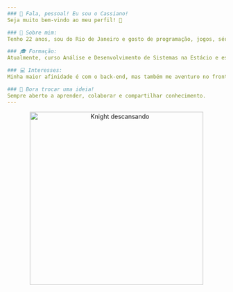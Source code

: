 ```yaml
---
### 👋 Fala, pessoal! Eu sou o Cassiano!
Seja muito bem-vindo ao meu perfil! 🚀

### 📌 Sobre mim:
Tenho 22 anos, sou do Rio de Janeiro e gosto de programação, jogos, séries e música. Estou sempre buscando conhecer e aprender mais esse universo da tecnologia tão fascinante (e estressante! XD).

### 🎓 Formação:
Atualmente, curso Análise e Desenvolvimento de Sistemas na Estácio e estou me aprofundando em Python.

### 💻 Interesses:
Minha maior afinidade é com o back-end, mas também me aventuro no front-end. Além disso, sou fã de jogos com histórias envolventes!

### 🤝 Bora trocar uma ideia!
Sempre aberto a aprender, colaborar e compartilhar conhecimento.
---
```

<p align="center">
  <img src="https://media1.tenor.com/m/6y61hTjvYhcAAAAC/hollow-knight.gif" alt="Knight descansando" width="400"/>
</p>

